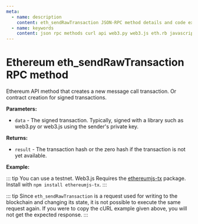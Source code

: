 ```yaml
---
meta:
  - name: description
    content: eth_sendRawTransaction JSON-RPC method details and code examples.
  - name: keywords
    content: json rpc methods curl api web3.py web3.js eth.rb javascript python ruby ethereum 
---
```


# Ethereum eth_sendRawTransaction RPC method

Ethereum API method that creates a new message call transaction. Or contract creation for signed transactions. 

**Parameters:**  

* `data` - The signed transaction. Typically, signed with a library such as web3.py or web3.js using the sender's private key.

**Returns:** 

* `result` - The transaction hash or the zero hash if the transaction is not yet available.

**Example:**

::: tip
You can use a testnet.
Web3.js Requires the [ethereumjs-tx](https://github.com/ethereumjs/ethereumjs-monorepo) package. 
Install with `npm install ethereumjs-tx`.
:::

<CodeSwitcher :languages="{js:'web3.js', py:'web3.py', rb:'eth.rb', cr:'cURL'}">
<template v-slot:js>

``` js
const Web3 = require("web3");
const node_url = "CHAINSTACK_NODE_URL";
const web3 = new Web3(node_url);
var Tx = require("ethereumjs-tx").Transaction;

// Logic of this code:
    // Set the addresses and private key to sign the transaction
    // Build transaction 
    // Sign and send the transaction 

// Addresses and private key
const sender = "SENDER_ADDRESS";
const receiver = "RECEIVER_ADDRESS";
const private_key = Buffer.from("PRIVATE_KEY", "hex"); 

// Build the transaction
web3.eth.getTransactionCount(sender, (err, transactionCount) => {
    const transaction_Object = {
        to: receiver,
        gasPrice: web3.utils.toHex(web3.utils.toWei("20", "gwei")),
        gasLimit: web3.utils.toHex(21000),
        nonce: web3.utils.toHex(transactionCount),
        value: web3.utils.toHex(web3.utils.toWei("0.5", "ether")),
    };

    // Signing the transaction 

    // create a new transaction object to sign 
    const tx = new Tx(transaction_Object, {
        chain: "ropsten"
    });

    // sign the transaction using the private key  
    tx.sign(private_key);

    //   Send signed transaction to the blockchain 
    const sTx = tx.serialize();
    const rawTransaction = "0x" + sTx.toString("hex");

    web3.eth.sendSignedTransaction(rawTransaction, (err, hash) => {
        console.log("TxHash:" + hash);
        //console.log(err);
    });
})
```

</template>
<template v-slot:py>

``` py
from web3 import Web3  

# Create the node connection
node_url = "CHAINSTACK_NODE_URL" 
web3 = Web3(Web3.HTTPProvider(node_url))

# Logic of this code:
    # Set the addresses and private key to sign the transaction
    # Build transaction 
    # Sign and send the transaction  

# Adresses and private key
sender = "SENDER ADDRESS" 
receiver = "RECEIVER ADDRESS" 
privateKey ="PRIVATE KEY"   

# Gas limit
gas_limit = web3.eth.estimate_gas({"from":sender,"to":receiver}, "latest" )

# build the transaction 
tx = { 
    "nonce" : web3.eth.getTransactionCount(sender), 
    "to": receiver, 
    "value": web3.toWei(1, "ether"), # value to send 
    "gas": gas_limit, 
    "maxFeePerGas" : web3.eth.gas_price,
    "maxPriorityFeePerGas" : web3.toWei(1, "gwei"),
    "chainId" : web3.eth.chain_id, 
}  

# sign tx 
signed_tx = web3.eth.account.signTransaction(tx, privateKey)  

# send transaction 
tx_hash = web3.eth.sendRawTransaction(signed_tx.rawTransaction) 

print("Transaction hash:", web3.toHex(tx_hash)) 

```

</template>
<template v-slot:rb>

``` rb
require "eth"
client = Eth::Client.create "CHAINSTACK_NODE_URL"
key = Eth::Key.new priv:"PRIVATE_KEY"
destination = Eth::Address.new "DESTINATION_ADDRESS"
amount = 10000000000000000 # in Wei
client.gas_limit=21000
client.max_priority_fee_per_gas=0.3e11
client.max_fee_per_gas=0.31e11
response = client.transfer_and_wait(destination, amount, sender_key = key, legacy = false)
puts response
```

</template>
<template v-slot:cr>

``` sh
curl -X POST "CHAINSTACK_NODE_URL" \
  -H "Content-Type: application/json" \
  --data '{"method":"eth_sendRawTransaction","params":["0xd46e8dd67c5d32be8d46e8dd67c5d32be8058bb8eb970870f072445675058bb8eb970870f072445675"], "jsonrpc":"2.0","id":1}'
```

</template>
</CodeSwitcher>

::: tip
Since `eth_sendRawTransaction` is a request used for writing to the blockchain and changing its state, it is not possible to execute the same request again. If you were to copy the cURL example given above, you will not get the expected response.
:::